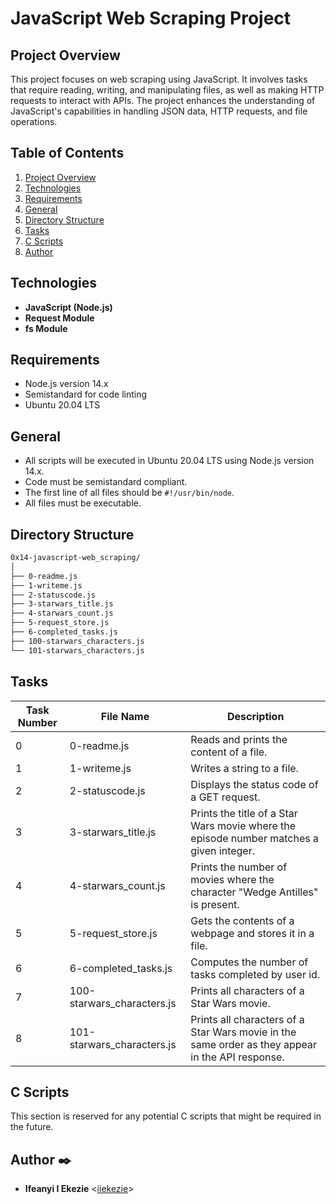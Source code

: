 # JavaScript Web Scraping Project

## Project Overview
This project focuses on web scraping using JavaScript. It involves tasks that require reading, writing, and manipulating files, as well as making HTTP requests to interact with APIs. The project enhances the understanding of JavaScript's capabilities in handling JSON data, HTTP requests, and file operations.

## Table of Contents
1. [Project Overview](#project-overview)
2. [Technologies](#technologies)
3. [Requirements](#requirements)
4. [General](#general)
5. [Directory Structure](#directory-structure)
6. [Tasks](#tasks)
7. [C Scripts](#c-scripts)
8. [Author](#author)

## Technologies
- **JavaScript (Node.js)**
- **Request Module**
- **fs Module**

## Requirements
- Node.js version 14.x
- Semistandard for code linting
- Ubuntu 20.04 LTS

## General
- All scripts will be executed in Ubuntu 20.04 LTS using Node.js version 14.x.
- Code must be semistandard compliant.
- The first line of all files should be `#!/usr/bin/node`.
- All files must be executable.

## Directory Structure
```bash
0x14-javascript-web_scraping/
│
├── 0-readme.js
├── 1-writeme.js
├── 2-statuscode.js
├── 3-starwars_title.js
├── 4-starwars_count.js
├── 5-request_store.js
├── 6-completed_tasks.js
├── 100-starwars_characters.js
└── 101-starwars_characters.js
```

## Tasks

| Task Number | File Name                     | Description |
|-------------|--------------------------------|-------------|
| 0           | 0-readme.js                    | Reads and prints the content of a file. |
| 1           | 1-writeme.js                   | Writes a string to a file. |
| 2           | 2-statuscode.js                | Displays the status code of a GET request. |
| 3           | 3-starwars_title.js            | Prints the title of a Star Wars movie where the episode number matches a given integer. |
| 4           | 4-starwars_count.js            | Prints the number of movies where the character "Wedge Antilles" is present. |
| 5           | 5-request_store.js             | Gets the contents of a webpage and stores it in a file. |
| 6           | 6-completed_tasks.js           | Computes the number of tasks completed by user id. |
| 7           | 100-starwars_characters.js     | Prints all characters of a Star Wars movie. |
| 8           | 101-starwars_characters.js     | Prints all characters of a Star Wars movie in the same order as they appear in the API response. |

## C Scripts
This section is reserved for any potential C scripts that might be required in the future.

## Author :black_nib:
* **Ifeanyi I Ekezie** <[iiekezie](https://github.com/iiekezie)>
